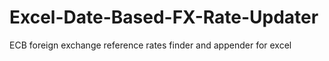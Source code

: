 # Excel-Date-Based-FX-Rate-Updater
ECB foreign exchange reference rates finder and appender for excel

